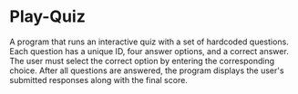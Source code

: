 # Play-Quiz
A program that runs an interactive quiz with a set of hardcoded questions. Each question has a unique ID, four answer options, and a correct answer. The user must select the correct option by entering the corresponding choice. After all questions are answered, the program displays the user's submitted responses along with the final score.
